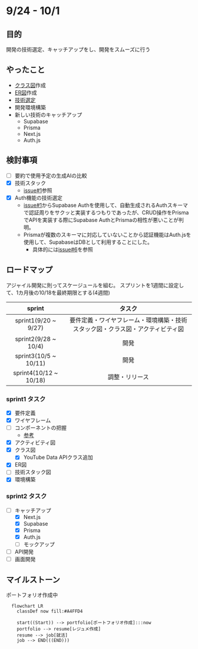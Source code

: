 # 9/24 - 10/1
## 目的
開発の技術選定、キャッチアップをし、開発をスムーズに行う

## やったこと
- [クラス図](https://github.com/motsu8/youtube_note/wiki/%E8%A8%AD%E8%A8%88#%E3%82%AF%E3%83%A9%E3%82%B9%E5%9B%B3)作成
- [ER図](https://github.com/motsu8/youtube_note/wiki/%E8%A8%AD%E8%A8%88#er%E5%9B%B3)作成
- [技術選定](https://github.com/motsu8/youtube_note/wiki/%E8%A8%AD%E8%A8%88#%E6%8A%80%E8%A1%93%E3%82%B9%E3%82%BF%E3%83%83%E3%82%AF)
- 開発環境構築
- 新しい技術のキャッチアップ
  - Supabase
  - Prisma
  - Next.js
  - Auth.js

## 検討事項
- [ ] 要約で使用予定の生成AIの比較
- [x] 技術スタック
  - [issue#1](https://github.com/motsu8/youtube_note/issues/1)参照
- [x] Auth機能の技術選定
  - [issue#1](https://github.com/motsu8/youtube_note/issues/1)からSupabase Authを使用して、自動生成されるAuthスキーマで認証周りをサクッと実装するつもりであったが、CRUD操作をPrismaでAPIを実装する際にSupabase AuthとPrismaの相性が悪いことが判明。
  - Prismaが複数のスキーマに対応していないことから認証機能はAuth.jsを使用して、SupabaseはDBとして利用することにした。
    - 具体的には[issue#6](https://github.com/motsu8/youtube_note/issues/6)を参照

## ロードマップ
アジャイル開発に則ってスケージュールを組む。
スプリントを1週間に設定して、1カ月後の10/18を最終期限とする(4週間)

| sprint |タスク|
|:---------:|:---:|
|sprint1(9/20 ~ 9/27)|要件定義・ワイヤフレーム・環境構築・技術スタック図・クラス図・アクティビティ図|
|sprint2(9/28 ~ 10/4)|開発|
|sprint3(10/5 ~ 10/11)|開発|
|sprint4(10/12 ~ 10/18)|調整・リリース|

### sprint1 タスク
- [x] 要件定義
- [x] ワイヤフレーム
- [ ] コンポーネントの把握
  - [参考](https://zenn.dev/overflow_offers/articles/20220523-component-design-best-practice)
- [x] アクティビティ図
- [x] クラス図
  - [x] YouTube Data APIクラス追加
- [x] ER図
- [ ] 技術スタック図
- [x] 環境構築

### sprint2 タスク
- [ ] キャッチアップ
  - [x] Next.js
  - [x] Supabase
  - [x] Prisma
  - [x] Auth.js
  - [ ] モックアップ
- [ ] API開発
- [ ] 画面開発

## マイルストーン
ポートフォリオ作成中

```mermaid
  flowchart LR
    classDef now fill:#A4FFD4

    start((Start)) --> portfolio[ポートフォリオ作成]:::now
    portfolio --> resume[レジュメ作成]
    resume --> job[就活]
    job --> END(((END)))
```
